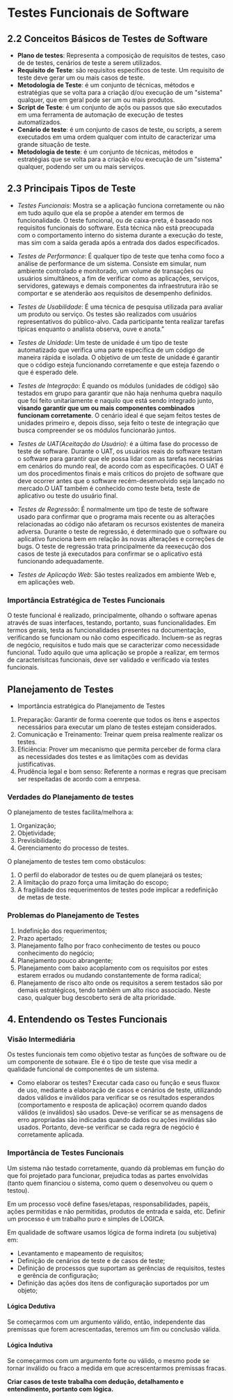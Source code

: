 # Testes Funcionais de Software

## 2.2 Conceitos Básicos de Testes de Software 

- **Plano de testes**: Representa a composição de requisitos de testes, caso de de testes, cenários de teste a serem utilizados.
- **Requisito de Teste**: são requisitos específicos de teste. Um requisito de teste deve gerar um ou mais casos de teste.
- **Metodologia de Teste**: é um conjunto de técnicas, métodos e estratégias que se volta para a criação d/ou execução de um "sistema" qualquer, que em geral pode ser um ou mais produtos.
- **Script de Teste**: é um conjunto de açõs ou passos que são executados em uma ferramenta de automação de execução de testes automatizados.
- **Cenário de teste**: é um conjunto de casos de teste, ou scripts, a serem executados em uma ordem qualquer com intuito de caracterizar uma grande situação de teste.
- **Metodologia de teste**: é um conjunto de técnicas, métodos e estratégias que se volta para a criação e/ou execução de um "sistema" qualquer, podendo ser um ou mais serviços.


## 2.3 Principais Tipos de Teste

- *Testes Funcionais*: Mostra se a aplicação funciona corretamente ou não em tudo aquilo que ela se propõe a atender em termos de funcionalidade. O teste funcional, ou de caixa-preta, é baseado nos requisitos funcionais do software. Esta técnica não está preocupada com o comportamento interno do sistema durante a execução do teste, mas sim com a saída gerada após a entrada dos dados especificados.


- *Testes de Performance*: É qualquer tipo de teste que tenha como foco a análise de performance de um sistema. Consiste em simular, num ambiente controlado e monitorado, um volume de transações ou usuários simultâneos, a fim de verificar como as aplicações, serviços, servidores, gateways e demais componentes da infraestrutura irão se comportar e se atenderão aos requisitos de desempenho definidos.


- *Testes de Usabilidade*: É uma técnica de pesquisa utilizada para avaliar um produto ou serviço. Os testes são realizados com usuários representativos do público-alvo. Cada participante tenta realizar tarefas típicas enquanto o analista observa, ouve e anota.”


- *Testes de Unidade*: Um teste de unidade é um tipo de teste automatizado que verifica uma parte específica de um código de maneira rápida e isolada. O objetivo de um teste de unidade é garantir que o código esteja funcionando corretamente e que esteja fazendo o que é esperado dele.

- *Testes de Integração*: É quando os módulos (unidades de código) são testados em grupo para garantir que não haja nenhuma quebra naquilo que foi feito unitariamente e naquilo que está sendo integrado junto, **visando garantir que um ou mais componentes combinados funcionam corretamente**. O cenário ideal é que sejam feitos testes de unidades primeiro e, depois disso, seja feito o teste de integração que busca compreender se os módulos funcionarão juntos. 

- *Testes de UAT(Aceitação do Usuário)*:  é a última fase do processo de teste de software. Durante o UAT, os usuários reais do software testam o software para garantir que ele possa lidar com as tarefas necessárias em cenários do mundo real, de acordo com as especificações. O UAT é um dos procedimentos finais e mais críticos do projeto de software que deve ocorrer antes que o software recém-desenvolvido seja lançado no mercado.O UAT também é conhecido como teste beta, teste de aplicativo ou teste do usuário final.

- *Testes de Regressão*: É normalmente um tipo de teste de software usado para confirmar que o programa mais recente ou as alterações relacionadas ao código não afetaram os recursos existentes de maneira adversa. Durante o teste de regressão, é determinado que o software ou aplicativo funciona bem em relação às novas alterações e correções de bugs. O teste de regressão trata principalmente da reexecução dos casos de teste já executados para confirmar se o aplicativo está funcionando adequadamente.

- *Testes de Aplicação Web*: São testes realizados em ambiente Web e, em aplicações web.

### Importância Estratégica de Testes Funcionais ####

O teste funcional é realizado, principalmente, olhando o software apenas através de suas interfaces, testando, portanto, suas funcionalidades. Em termos gerais, testa as funcionalidades presentes na documentação, verificando se funcionam ou não como especificado.
Incluem-se as regras de negócio, requisitos e tudo mais que se caracterizar como necessidade funcional.
Tudo aquilo que uma aplicação se propõe a realizar, em termos de caracterísitcas funcionais, deve ser validado e verificado via testes funcionais.


## Planejamento de Testes

- Importância estratégica do Planejamento de Testes

1. Preparação: Garantir de forma coerente que todos os itens e aspectos necessários para executar um plano de testes estejam considerados.
2. Comunicação e Treinamento: Treinar quem preisa realmente realizar os testes.
3. Eficiência: Prover um mecanismo que permita perceber de forma clara as necessidades dos testes e as limitações com as devidas justificativas.
4. Prudência legal e bom senso: Referente a normas e regras que precisam ser respeitadas de acordo com a emrpesa.

### Verdades do Planejamento de testes

O planejamento de testes facilita/melhora a:
1. Organização;
2. Objetividade;
3. Previsibilidade;
4. Gerenciamento do processo de testes.

O planejamento de testes tem como obstáculos:
1. O perfil do elaborador de  testes ou de quem planejará os testes;
2. A limitação do prazo força uma limitação do escopo;
3. A fragilidade dos requerimentos de testes pode implicar a redefinição de metas de teste.


### Problemas do Planejamento de Testes
1. Indefinição dos requerimentos;
2. Prazo apertado;
3. Planejamento falho por fraco conhecimento de testes ou pouco conhecimento do negócio;
4. Planejamento pouco abrangente;
5. Planejamento com baixo acoplamento com os requisitos por estes estarem errados ou mudando constantemente de forma radical;
6. Planejamento de risco alto onde os requisitos a serem testados são por demais estratégicos, tendo também um alto risco associado. Neste caso, qualquer bug descoberto será de alta prioridade.

## 4. Entendendo os Testes Funcionais

### Visão Intermediária

Os testes funcionais tem como objetivo testar as funções de software ou de um componente de sotware. Ele é o tipo de teste que visa medir a qualidade funcional de componentes de um sistema.

- Como elaborar os testes?
Executar cada caso ou função e seus fluxox de uso, mediante a elaboração de casos e cenários de teste, utilizando dados válidos e inválidos para verificar se os resultados esperandos (comportamento e resposta de aplicação) ocorrem quando dados válidos (e inválidos) são usados. Deve-se verificar se as mensagens de erro apropriadas são indicadas quando dados ou ações inválidas são usados. Portanto, deve-se verificar se cada regra de negócio é corretamente aplicada.

### Importância de Testes Funcionais

Um sistema não testado corretamente, quando dá problemas em função do que foi projetado para funcionar, prejudica todas as partes envolvidas (tanto quem financiou o sistema, como quem o desenvolveu ou quem o testou).

Em um processo você define fases/etapas, responsabilidades, papéis, ações permitidas e não permitidas, produtos de entrada e saída, etc. Definir um processo é um trabalho puro e simples de LÓGICA.

Em qualidade de software usamos lógica de forma indireta (ou subjetiva) em:
- Levantamento e mapeamento de requisitos;
- Definição de cenários de teste e de casos de teste;
- Definição de processos que suportam as gerências de requisitos, testes e gerẽncia de configuração;
- Definição das ações dos itens de configuração suportados por um objeto;

#### Lógica Dedutiva
Se começarmos com um argumento válido, então, independente das premissas que forem acrescentadas, teremos um fim ou conclusão válida.

#### Lógica Indutiva
Se começarmos com um argumento forte ou válido, o mesmo pode se tornar inválido ou fraco a medida em que acrescentarmos premissas fracas.

**Criar casos de teste trabalha com dedução, detalhamento e entendimento, portanto com lógica.**
